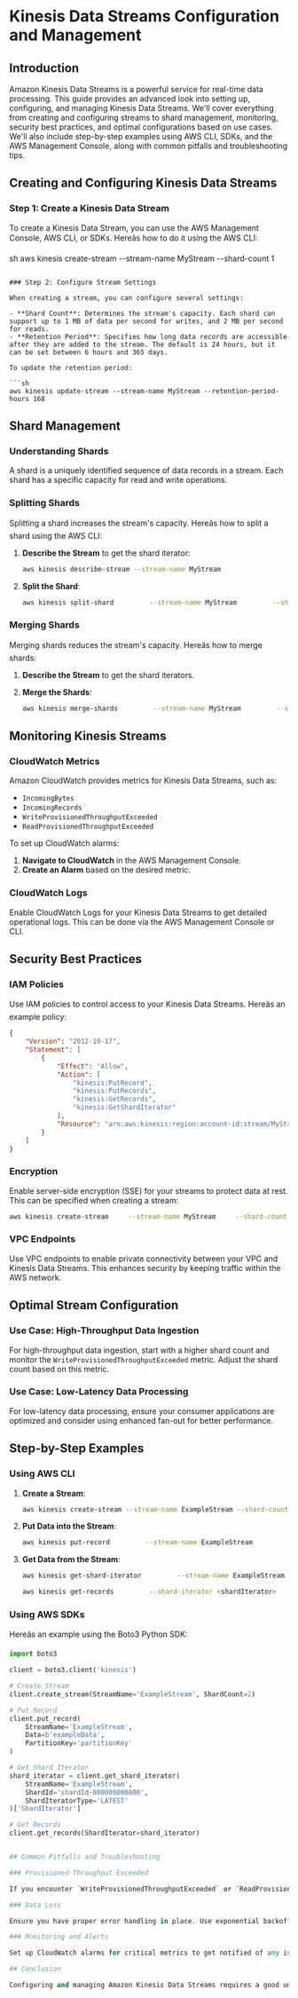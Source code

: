 # Kinesis Data Streams Configuration and Management

## Introduction

Amazon Kinesis Data Streams is a powerful service for real-time data processing. This guide provides an advanced look into setting up, configuring, and managing Kinesis Data Streams. We'll cover everything from creating and configuring streams to shard management, monitoring, security best practices, and optimal configurations based on use cases. We'll also include step-by-step examples using AWS CLI, SDKs, and the AWS Management Console, along with common pitfalls and troubleshooting tips.

## Creating and Configuring Kinesis Data Streams

### Step 1: Create a Kinesis Data Stream

To create a Kinesis Data Stream, you can use the AWS Management Console, AWS CLI, or SDKs. Hereâs how to do it using the AWS CLI:

sh
aws kinesis create-stream --stream-name MyStream --shard-count 1
```

### Step 2: Configure Stream Settings

When creating a stream, you can configure several settings:

- **Shard Count**: Determines the stream's capacity. Each shard can support up to 1 MB of data per second for writes, and 2 MB per second for reads.
- **Retention Period**: Specifies how long data records are accessible after they are added to the stream. The default is 24 hours, but it can be set between 6 hours and 365 days.

To update the retention period:

```sh
aws kinesis update-stream --stream-name MyStream --retention-period-hours 168
```

## Shard Management

### Understanding Shards

A shard is a uniquely identified sequence of data records in a stream. Each shard has a specific capacity for read and write operations.

### Splitting Shards

Splitting a shard increases the stream's capacity. Hereâs how to split a shard using the AWS CLI:

1. **Describe the Stream** to get the shard iterator:

    ```sh
    aws kinesis describe-stream --stream-name MyStream
    ```

2. **Split the Shard**:

    ```sh
    aws kinesis split-shard         --stream-name MyStream         --shard-to-split shardId-000000000000         --new-starting-hash-key "276"
    ```

### Merging Shards

Merging shards reduces the stream's capacity. Hereâs how to merge shards:

1. **Describe the Stream** to get the shard iterators.
2. **Merge the Shards**:

    ```sh
    aws kinesis merge-shards         --stream-name MyStream         --shard-to-merge shardId-000000000001         --adjacent-shard-to-merge shardId-000000000002
    ```

## Monitoring Kinesis Streams

### CloudWatch Metrics

Amazon CloudWatch provides metrics for Kinesis Data Streams, such as:

- `IncomingBytes`
- `IncomingRecords`
- `WriteProvisionedThroughputExceeded`
- `ReadProvisionedThroughputExceeded`

To set up CloudWatch alarms:

1. **Navigate to CloudWatch** in the AWS Management Console.
2. **Create an Alarm** based on the desired metric.

### CloudWatch Logs

Enable CloudWatch Logs for your Kinesis Data Streams to get detailed operational logs. This can be done via the AWS Management Console or CLI.

## Security Best Practices

### IAM Policies

Use IAM policies to control access to your Kinesis Data Streams. Hereâs an example policy:

```json
{
    "Version": "2012-10-17",
    "Statement": [
        {
            "Effect": "Allow",
            "Action": [
                "kinesis:PutRecord",
                "kinesis:PutRecords",
                "kinesis:GetRecords",
                "kinesis:GetShardIterator"
            ],
            "Resource": "arn:aws:kinesis:region:account-id:stream/MyStream"
        }
    ]
}
```

### Encryption

Enable server-side encryption (SSE) for your streams to protect data at rest. This can be specified when creating a stream:

```sh
aws kinesis create-stream     --stream-name MyStream     --shard-count 1     --stream-encryption Enabled=true,KeyType=AWS_OWNED_CMK
```

### VPC Endpoints

Use VPC endpoints to enable private connectivity between your VPC and Kinesis Data Streams. This enhances security by keeping traffic within the AWS network.

## Optimal Stream Configuration

### Use Case: High-Throughput Data Ingestion

For high-throughput data ingestion, start with a higher shard count and monitor the `WriteProvisionedThroughputExceeded` metric. Adjust the shard count based on this metric.

### Use Case: Low-Latency Data Processing

For low-latency data processing, ensure your consumer applications are optimized and consider using enhanced fan-out for better performance.

## Step-by-Step Examples

### Using AWS CLI

1. **Create a Stream**:

    ```sh
    aws kinesis create-stream --stream-name ExampleStream --shard-count 2
    ```

2. **Put Data into the Stream**:

    ```sh
    aws kinesis put-record         --stream-name ExampleStream         --data "exampleData"         --partition-key "partitionKey"
    ```

3. **Get Data from the Stream**:

    ```sh
    aws kinesis get-shard-iterator         --stream-name ExampleStream         --shard-id shardId-000000000000         --shard-iterator-type LATEST

    aws kinesis get-records         --shard-iterator <shardIterator>
    ```

### Using AWS SDKs

Hereâs an example using the Boto3 Python SDK:

```python
import boto3

client = boto3.client('kinesis')

# Create Stream
client.create_stream(StreamName='ExampleStream', ShardCount=2)

# Put Record
client.put_record(
    StreamName='ExampleStream',
    Data=b'exampleData',
    PartitionKey='partitionKey'
)

# Get Shard Iterator
shard_iterator = client.get_shard_iterator(
    StreamName='ExampleStream',
    ShardId='shardId-000000000000',
    ShardIteratorType='LATEST'
)['ShardIterator']

# Get Records
client.get_records(ShardIterator=shard_iterator)


## Common Pitfalls and Troubleshooting

### Provisioned Throughput Exceeded

If you encounter `WriteProvisionedThroughputExceeded` or `ReadProvisionedThroughputExceeded` errors, consider increasing the shard count or optimizing your data ingestion and processing patterns.

### Data Loss

Ensure you have proper error handling in place. Use exponential backoff and jitter when retrying failed operations to avoid overwhelming the stream.

### Monitoring and Alerts

Set up CloudWatch alarms for critical metrics to get notified of any issues promptly.

## Conclusion

Configuring and managing Amazon Kinesis Data Streams requires a good understanding of shard management, monitoring, security, and optimal configurations. By following the guidelines and examples provided in this document, you can effectively set up and manage your Kinesis Data Streams to meet your real-time data processing needs.